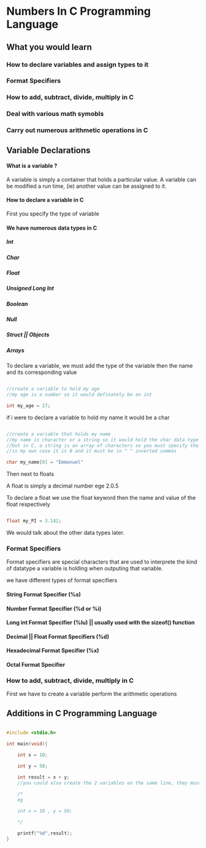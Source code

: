 # Numbers In C Programming Language

## What you would learn

### How to declare variables and assign types to it
### Format Specifiers
### How to add, subtract, divide, multiply in C
### Deal with various math symobls
### Carry out numerous arithmetic operations in C



## Variable Declarations

#### What is a variable ?

A variable is simply a container that holds a particular value. A variable can be modified a run time, (ie) another value can be assigned to it.

#### How to declare a variable in C

First you specify the type of variable

#### We have numerous data types in C

##### Int
##### Char
##### Float
##### Unsigned Long Int
##### Boolean
##### Null
##### Struct || Objects
##### Arrays


To declare a variable, we must add the type of the variable then the name and its corresponding value


```c

//create a variable to hold my age
//my age is a number so it would definately be an int

int my_age = 17;

```

if i were to declare a variable to hold my name it would be a char


```c

//create a variable that holds my name
//my name is character or a string so it would hold the char data type
//but in C, a string is an array of characters so you must specify the length of the string
//in my own case it is 8 and it must be in " " inverted commas

char my_name[8] = "Emmanuel"


```

Then next to floats


A float is simply a decimal number ege 2.0.5


To declare a float we use the float keyword then the name and value of the float respectively


```c

float my_PI = 3.142;

```


We would talk about the other data types later.

### Format Specifiers

Format specifiers are special characters that are used to interprete the kind of datatype a variable is holding when outputing that variable.

we have different types of format specifiers

#### String Format Specifier (%s)
#### Number Format Specifier (%d or %i)
#### Long int Format Specifier (%lu) || usually used with the sizeof() function
#### Decimal || Float Format Specifiers (%d)
#### Hexadecimal Format Specifier (%x)
#### Octal Format Specifier 

### How to add, subtract, divide, multiply in C

First we have to create a variable perform the arithmetic operations

## Additions in C Programming Language

```c

#include <stdio.h>

int main(void){

    int x = 10;

    int y = 50;
    
    int result = x + y;
    //you could also create the 2 variables on the same line, they must be of the same data type

    /*
    eg 

    int x = 10 , y = 50;

    */

    printf("%d",result);
}